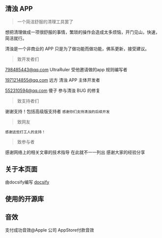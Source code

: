 ## 清浊 APP

> 一个简洁舒服的清理工具罢了

想把清理做成一项很舒服的事情，繁琐的操作会造成太多烦恼，开门见山，快速，简洁就行。

清浊是一个非商业的 APP 只是为了做功能而做功能，佛系更新，接受建议。

> 致开发者们

798485443@qq.com UltraRuler 受他邀请做的app 规则编写者

1971214855@qq.com 远方 清浊 APP 主体开发者

552310594@qq.com 傻子 参与清浊 BUG 的修复

> 致支持者们


谢谢支持！包括高级版支持者 `感谢你们支持清浊的后续开发`


> 致网友

```
感谢这些打工人的支持！
```

> 致参与者

感谢网络上的相关文章的技术指导 在此就不一一列出 感谢大家的经验分享

## 关于本页面

由docsify编写
[docsify](https://docsifyjs.netlify.app/)

## 使用的开源库

## 音效
支付成功音效@Apple 公司 AppStore付款音效